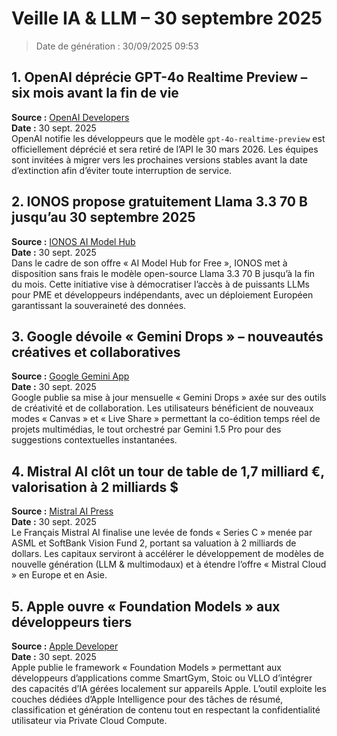 # Veille IA & LLM – 30 septembre 2025

> Date de génération : 30/09/2025 09:53

## 1. OpenAI déprécie GPT-4o Realtime Preview – six mois avant la fin de vie
**Source :** [OpenAI Developers](https://platform.openai.com/docs/deprecations/2025-09-30-gpt-4o-realtime-preview)  
**Date :** 30 sept. 2025  
OpenAI notifie les développeurs que le modèle `gpt-4o-realtime-preview` est officiellement déprécié et sera retiré de l’API le 30 mars 2026. Les équipes sont invitées à migrer vers les prochaines versions stables avant la date d’extinction afin d’éviter toute interruption de service.

## 2. IONOS propose gratuitement Llama 3.3 70 B jusqu’au 30 septembre 2025
**Source :** [IONOS AI Model Hub](https://www.ionos.fr/ai-model-hub)  
**Date :** 30 sept. 2025  
Dans le cadre de son offre « AI Model Hub for Free », IONOS met à disposition sans frais le modèle open-source Llama 3.3 70 B jusqu’à la fin du mois. Cette initiative vise à démocratiser l’accès à de puissants LLMs pour PME et développeurs indépendants, avec un déploiement Européen garantissant la souveraineté des données.

## 3. Google dévoile « Gemini Drops » – nouveautés créatives et collaboratives
**Source :** [Google Gemini App](https://gemini.google.com/drops/2025-09-30)  
**Date :** 30 sept. 2025  
Google publie sa mise à jour mensuelle « Gemini Drops » axée sur des outils de créativité et de collaboration. Les utilisateurs bénéficient de nouveaux modes « Canvas » et « Live Share » permettant la co-édition temps réel de projets multimédias, le tout orchestré par Gemini 1.5 Pro pour des suggestions contextuelles instantanées.

## 4. Mistral AI clôt un tour de table de 1,7 milliard €, valorisation à 2 milliards $
**Source :** [Mistral AI Press](https://mistral.ai/news/series-c-2025-09-30)  
**Date :** 30 sept. 2025  
Le Français Mistral AI finalise une levée de fonds « Series C » menée par ASML et SoftBank Vision Fund 2, portant sa valuation à 2 milliards de dollars. Les capitaux serviront à accélérer le développement de modèles de nouvelle génération (LLM & multimodaux) et à étendre l’offre « Mistral Cloud » en Europe et en Asie.

## 5. Apple ouvre « Foundation Models » aux développeurs tiers
**Source :** [Apple Developer](https://developer.apple.com/news/2025/09-30-foundation-models-framework)  
**Date :** 30 sept. 2025  
Apple publie le framework « Foundation Models » permettant aux développeurs d’applications comme SmartGym, Stoic ou VLLO d’intégrer des capacités d’IA gérées localement sur appareils Apple. L’outil exploite les couches dédiées d’Apple Intelligence pour des tâches de résumé, classification et génération de contenu tout en respectant la confidentialité utilisateur via Private Cloud Compute.